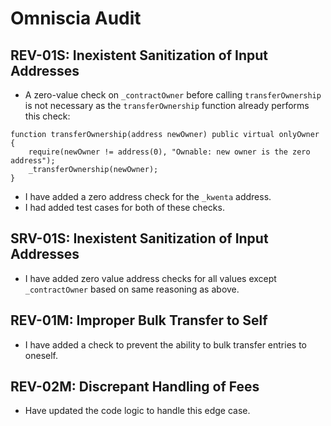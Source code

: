 # Omniscia Audit

## REV-01S: Inexistent Sanitization of Input Addresses

- A zero-value check on `_contractOwner` before calling `transferOwnership` is not necessary as the `transferOwnership` function already performs this check:
```solidity
function transferOwnership(address newOwner) public virtual onlyOwner {
    require(newOwner != address(0), "Ownable: new owner is the zero address");
    _transferOwnership(newOwner);
}
```
- I have added a zero address check for the `_kwenta` address.
- I had added test cases for both of these checks.

## SRV-01S: Inexistent Sanitization of Input Addresses

- I have added zero value address checks for all values except `_contractOwner` based on same reasoning as above.

## REV-01M: Improper Bulk Transfer to Self

- I have added a check to prevent the ability to bulk transfer entries to oneself.

## REV-02M: Discrepant Handling of Fees

- Have updated the code logic to handle this edge case.

